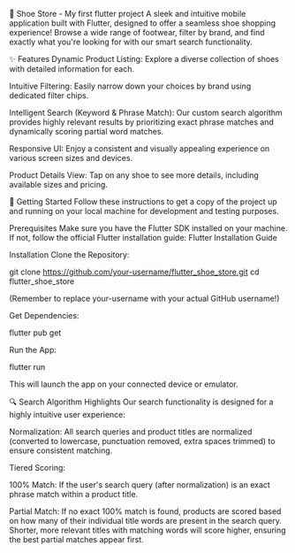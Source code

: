 👟 Shoe Store - My first flutter project
A sleek and intuitive mobile application built with Flutter, designed to offer a seamless shoe shopping experience! Browse a wide range of footwear, filter by brand, and find exactly what you're looking for with our smart search functionality.

✨ Features
Dynamic Product Listing: Explore a diverse collection of shoes with detailed information for each.

Intuitive Filtering: Easily narrow down your choices by brand using dedicated filter chips.

Intelligent Search (Keyword & Phrase Match): Our custom search algorithm provides highly relevant results by prioritizing exact phrase matches and dynamically scoring partial word matches.

Responsive UI: Enjoy a consistent and visually appealing experience on various screen sizes and devices.

Product Details View: Tap on any shoe to see more details, including available sizes and pricing.

🚀 Getting Started
Follow these instructions to get a copy of the project up and running on your local machine for development and testing purposes.

Prerequisites
Make sure you have the Flutter SDK installed on your machine. If not, follow the official Flutter installation guide:
Flutter Installation Guide

Installation
Clone the Repository:

git clone https://github.com/your-username/flutter_shoe_store.git
cd flutter_shoe_store

(Remember to replace your-username with your actual GitHub username!)

Get Dependencies:

flutter pub get

Run the App:

flutter run

This will launch the app on your connected device or emulator.

🔍 Search Algorithm Highlights
Our search functionality is designed for a highly intuitive user experience:

Normalization: All search queries and product titles are normalized (converted to lowercase, punctuation removed, extra spaces trimmed) to ensure consistent matching.

Tiered Scoring:

100% Match: If the user's search query (after normalization) is an exact phrase match within a product title.

Partial Match: If no exact 100% match is found, products are scored based on how many of their individual title words are present in the search query. Shorter, more relevant titles with matching words will score higher, ensuring the best partial matches appear first.
